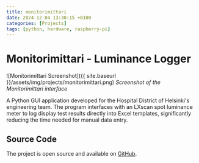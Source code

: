 ```yaml
---
title: monitorimittari
date: 2024-12-04 13:30:15 +0100
categories: [Projects]
tags: [python, hardware, raspberry-pi]
---
```


# Monitorimittari - Luminance Logger

![Monitorimittari Screenshot]({{ site.baseurl }}/assets/img/projects/monitorimittari.png)
_Screenshot of the Monitorimittari interface_

A Python GUI application developed for the Hospital District of Helsinki's engineering team. The program interfaces with an LXscan spot luminance meter to log display test results directly into Excel templates, significantly reducing the time needed for manual data entry.

## Source Code

The project is open source and available on [GitHub](https://github.com/cyanidesayonara/monitorimittari).
